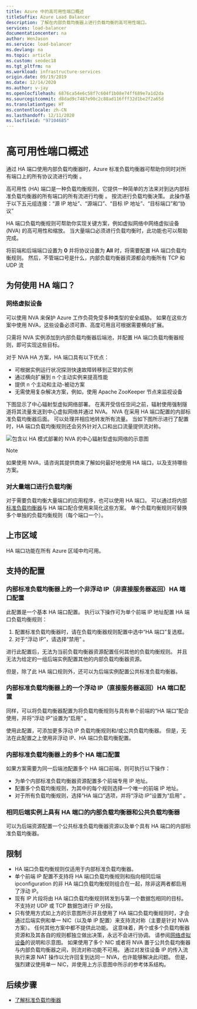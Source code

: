 ```yaml
---
title: Azure 中的高可用性端口概述
titleSuffix: Azure Load Balancer
description: 了解在内部负载均衡器上进行负载均衡的高可用性端口。
services: load-balancer
documentationcenter: na
author: WenJason
ms.service: load-balancer
ms.devlang: na
ms.topic: article
ms.custom: seodec18
ms.tgt_pltfrm: na
ms.workload: infrastructure-services
origin.date: 09/19/2019
ms.date: 12/14/2020
ms.author: v-jay
ms.openlocfilehash: 6876ca54e6c58f7c604f1b08e74ff689e7a1d2da
ms.sourcegitcommit: d8dad9c7487e90c2c88ad116fff32d1be2f2a65d
ms.translationtype: HT
ms.contentlocale: zh-CN
ms.lasthandoff: 12/11/2020
ms.locfileid: "97104685"
---
```

# <a name="high-availability-ports-overview"></a>高可用性端口概述

通过 HA 端口使用内部负载均衡器时，Azure 标准负载均衡器可帮助你同时对所有端口上的所有协议流进行均衡 。

高可用性 (HA) 端口是一种负载均衡规则，它提供一种简单的方法来对到达内部标准负载均衡器的所有端口的所有流进行均衡 。 按流进行负载均衡决策。 此操作基于以下五元组连接：“源 IP 地址”、“源端口”、“目标 IP 地址”、“目标端口”和“协议”

HA 端口负载均衡规则可帮助你实现关键方案，例如虚拟网络中网络虚拟设备 (NVA) 的高可用性和缩放。 当大量端口必须进行负载均衡时，此功能也可以帮助完成。 

将前端和后端端口设置为 **0** 并将协议设置为 **All** 时，将需要配置 HA 端口负载均衡规则。 然后，不管端口号是什么，内部负载均衡器资源都会均衡所有 TCP 和 UDP 流

## <a name="why-use-ha-ports"></a>为何使用 HA 端口？

### <a name="network-virtual-appliances"></a><a name="nva"></a>网络虚拟设备

可以使用 NVA 来保护 Azure 工作负荷免受多种类型的安全威胁。 如果在这些方案中使用 NVA，这些设备必须可靠、高度可用且可根据需要横向扩展。

只需将 NVA 实例添加到内部负载均衡器后端池，并配置 HA 端口负载均衡器规则，即可实现这些目标。

对于 NVA HA 方案，HA 端口具有以下优点：
- 可根据实例运行状况探测快速故障转移到正常的实例
- 通过横向扩展到 n 个主动实例来提高性能
- 提供 n 个主动和主动-被动方案
- 无需使用复杂解决方案，例如，使用 Apache ZooKeeper 节点来监视设备

下图显示了中心辐射型虚拟网络部署。 在离开受信任空间之前，辐射使用强制隧道将其流量发送到中心虚拟网络并通过 NVA。 NVA 在采用 HA 端口配置的内部标准负载均衡器后面。 可以处理并相应地转发所有流量。 当如下图所示进行了配置时，HA 端口负载均衡规则还会另外针对入口和出口流量提供流对称。

<a node="diagram"></a>
![包含以 HA 模式部署的 NVA 的中心辐射型虚拟网络的示意图](./media/load-balancer-ha-ports-overview/nvaha.png)

>[!NOTE]
> 如果使用 NVA，请咨询其提供商来了解如何最好地使用 HA 端口，以及支持哪些方案。

### <a name="load-balancing-large-numbers-of-ports"></a>对大量端口进行负载均衡

对于需要负载均衡大量端口的应用程序，也可以使用 HA 端口。 可以通过将内部[标准负载均衡器](./load-balancer-overview.md)与 HA 端口配合使用来简化这些方案。 单个负载均衡规则可替换多个单独的负载均衡规则（每个端口一个）。

## <a name="region-availability"></a>上市区域

HA 端口功能在所有 Azure 区域中均可用。

## <a name="supported-configurations"></a>支持的配置

### <a name="a-single-non-floating-ip-non-direct-server-return-ha-ports-configuration-on-an-internal-standard-load-balancer"></a>内部标准负载均衡器上的一个非浮动 IP（非直接服务器返回）HA 端口配置

此配置是一个基本 HA 端口配置。 执行以下操作可为单个前端 IP 地址配置 HA 端口负载均衡规则：
1. 配置标准负载均衡器时，请在负载均衡器规则配置中选中“HA 端口”复选框。
2. 对于“浮动 IP”，请选择“禁用” 。

进行此配置后，无法为当前负载均衡器资源配置任何其他的负载均衡规则。 并且无法为给定的一组后端实例配置其他的内部负载均衡器资源。

但是，除了此 HA 端口规则外，还可以为后端实例配置公共标准负载均衡器。

### <a name="a-single-floating-ip-direct-server-return-ha-ports-configuration-on-an-internal-standard-load-balancer"></a>内部标准负载均衡器上的一个浮动 IP（直接服务器返回）HA 端口配置

同样，可以将负载均衡器配置为将负载均衡规则与具有单个前端的“HA 端口”配合使用，并将“浮动 IP”设置为“启用”  。 

使用此配置，可添加更多浮动 IP 负载均衡规则和/或公共负载均衡器。 但是，无法在此配置之上使用非浮动 IP、HA 端口负载均衡配置。

### <a name="multiple-ha-ports-configurations-on-an-internal-standard-load-balancer"></a>内部标准负载均衡器上的多个 HA 端口配置

如果方案需要为同一后端池配置多个 HA 端口前端，则可执行以下操作： 
- 为单个内部标准负载均衡器资源配置多个前端专用 IP 地址。
- 配置多个负载均衡规则，为其中的每个规则选择一个唯一的前端 IP 地址。
- 对于所有负载均衡规则，选择“HA 端口”选项，并将“浮动 IP”设置为“启用”  。

### <a name="an-internal-load-balancer-with-ha-ports-and-a-public-load-balancer-on-the-same-back-end-instance"></a>相同后端实例上具有 HA 端口的内部负载均衡器和公共负载均衡器

可以为后端资源配置一个公共标准负载均衡器资源以及单个具有 HA 端口的内部标准负载均衡器。

## <a name="limitations"></a>限制

- HA 端口负载均衡规则仅适用于内部标准负载均衡器。
- 单个前端 IP 配置不支持将 HA 端口负载均衡规则和指向相同后端 ipconfiguration 的非 HA 端口负载均衡规则组合在一起，除非这两者都启用了浮动 IP。
- 现有 IP 片段将由 HA 端口负载均衡规则转发到与第一个数据包相同的目标。  不支持对 UDP 或 TCP 数据包进行 IP 分段。
- 只有使用方式如上方的示意图所示并且使用了 HA 端口负载均衡规则时，才会通过后端实例和单一 NIC（以及单 IP 配置）来支持流对称（主要是针对 NVA 方案）。 任何其他方案中都不提供此功能。 这意味着，两个或多个负载均衡器资源和及其各自的规则都独立做出决策，永远不会进行协调。 请参阅[网络虚拟设备](#nva)的说明和示意图。 如果使用了多个 NIC 或者将 NVA 置于公共负载均衡器与内部负载均衡器之间，则流对称功能不可用。  通过对发往设备 IP 的传入流执行来源 NAT 操作以允许回复到达同一 NVA，也许能够解决此问题。  但是，强烈建议使用单一 NIC，并使用上方示意图中所示的参考体系结构。

## <a name="next-steps"></a>后续步骤

- [了解标准负载均衡器](load-balancer-overview.md)
